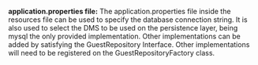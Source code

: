 **application.properties file:**
The application.properties file inside the resources file can be used to
specify the database connection string. 
It is also used to select the DMS
to be used on the persistence layer, being mysql the only provided implementation.
Other implementations can be added by satisfying the GuestRepository Interface.
Other implementations will need to be registered on the GuestRepositoryFactory class.
